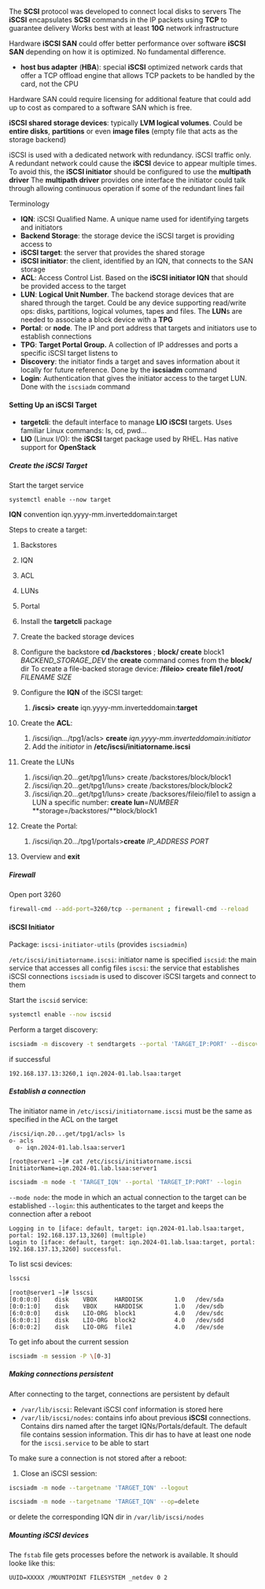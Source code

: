 
The **SCSI** protocol was developed to connect local disks to servers
The **iSCSI** encapsulates **SCSI** commands in the IP packets using **TCP** to guarantee delivery
Works best with at least **10G** network infrastructure

Hardware **iSCSI SAN** could offer better performance over software **iSCSI SAN** depending on how it is optimized. No fundamental difference.

* **host bus adapter** (**HBA**): special **iSCSI** optimized network cards that offer a TCP offload engine that allows TCP packets to be handled by the card, not the CPU

Hardware SAN could require licensing for additional feature that could add up to cost as compared to a software SAN which is free.

**iSCSI shared storage devices**: typically **LVM logical volumes**. Could be **entire disks**, **partitions** or even **image files** (empty file that acts as the storage backend)

iSCSI is used with a dedicated network with redundancy. iSCSI traffic only.
A redundant network could cause the **iSCSI** device to appear multiple times. To avoid this, the **iSCSI initiator** should be configured to use the **multipath driver**
The **multipath driver** provides one interface the initiator could talk through allowing continuous operation if some of the redundant lines fail

Terminology

* **IQN**: iSCSI Qualified Name. A unique name used for identifying targets and initiators
* **Backend Storage**: the storage device the iSCSI target is providing access to
* **iSCSI target**: the server that provides the shared storage
* **iSCSI initiator**: the client, identified by an IQN, that connects to the SAN storage
* **ACL**: Access Control List. Based on the **iSCSI initiator IQN** that should be provided access to the target
* **LUN**: **Logical Unit Number**. The backend storage devices that are shared through the target. Could be any device supporting read/write ops: disks, partitions, logical volumes, tapes and files. The **LUN**s are needed to associate a block device with a **TPG**
* **Portal**: or **node**. The IP and port address that targets and initiators use to establish connections
* **TPG**: **Target Portal Group.** A collection of IP addresses and ports a specific iSCSI target listens to
* **Discovery**: the initiator finds a target and saves information about it locally for future reference. Done by the **iscsiadm** command
* **Login**: Authentication that gives the initiator access to the target LUN. Done with the `iscsiadm` command


#### Setting Up an iSCSI Target

* **targetcli**: the default interface to manage **LIO iSCSI** targets. Uses familiar Linux commands: ls, cd, pwd...
* **LIO** (Linux I/O): the **iSCSI** target package used by RHEL. Has native support for **OpenStack**

##### Create the iSCSI Target

Start the target service

```
systemctl enable --now target
```

**IQN** convention
iqn.yyyy-mm.inverteddomain:target

Steps to create a target:
1. Backstores
2. IQN
3. ACL
4. LUNs
5. Portal

6. Install the **targetcli** package
7. Create the backed storage devices
8. Configure the backstore
	**cd /backstores** ; **block/ create** block1 *BACKEND_STORAGE_DEV*
		the **create** command comes from the **block/** dir
	To create a file-backed storage device:
		**/fileio>** **create file1 /root/** *FILENAME* *SIZE*
4.  Configure the **IQN** of the iSCSI target:
	1. **/iscsi>** **create** iqn.yyyy-mm.inverteddomain:**target**
5. Create the **ACL**:
	1. /iscsi/iqn.../tpg1/acls> **create** *iqn.yyyy-mm.inverteddomain:initiator*
	2. Add the *initiator* in **/etc/iscsi/initiatorname.iscsi**
6. Create the LUNs
	1. /iscsi/iqn.20...get/tpg1/luns> create /backstores/block/block1
	2. /iscsi/iqn.20...get/tpg1/luns> create /backstores/block/block2
	3. /iscsi/iqn.20...get/tpg1/luns> create /backsores/fileio/file1
		to assign a LUN a specific number: **create lun**=*NUMBER* **storage=/backstores/**block/block1
7. Create the Portal:
	1. /iscsi/iqn.20.../tpg1/portals>**create** *IP_ADDRESS PORT*
8. Overview and **exit**

##### Firewall

Open port 3260

```bash
firewall-cmd --add-port=3260/tcp --permanent ; firewall-cmd --reload
```

#### iSCSI Initiator

Package: `iscsi-initiator-utils` (provides `iscsiadmin`)

`/etc/iscsi/initiatorname.iscsi`: initiator name is specified
`iscsid`: the main service that accesses all config files
`iscsi`: the service that establishes iSCSI connections
`iscsiadm` is used to discover iSCSI targets and connect to them

Start the `iscsid` service:

```bash
systemctl enable --now iscsid
```

Perform a target discovery:

```bash
iscsiadm -m discovery -t sendtargets --portal 'TARGET_IP:PORT' --discover
```

if successful

```
192.168.137.13:3260,1 iqn.2024-01.lab.lsaa:target
```
##### Establish a connection

The initiator name in `/etc/iscsi/initiatorname.iscsi` must be the same as specified in the ACL on the target


```
/iscsi/iqn.20...get/tpg1/acls> ls
o- acls 
  o- iqn.2024-01.lab.lsaa:server1 
```
```
[root@server1 ~]# cat /etc/iscsi/initiatorname.iscsi
InitiatorName=iqn.2024-01.lab.lsaa:server1
```

```bash
iscsiadm -m node -t 'TARGET_IQN' --portal 'TARGET_IP:PORT' --login
```

`--mode node`: the mode in which an actual connection to the target can be established
`--login`: this authenticates to the target and keeps the connection after a reboot

```
Logging in to [iface: default, target: iqn.2024-01.lab.lsaa:target, portal: 192.168.137.13,3260] (multiple)
Login to [iface: default, target: iqn.2024-01.lab.lsaa:target, portal: 192.168.137.13,3260] successful.
```

To list scsi devices:

```bash
lsscsi
```

```
[root@server1 ~]# lsscsi
[0:0:0:0]    disk    VBOX     HARDDISK         1.0   /dev/sda
[0:0:1:0]    disk    VBOX     HARDDISK         1.0   /dev/sdb
[6:0:0:0]    disk    LIO-ORG  block1           4.0   /dev/sdc
[6:0:0:1]    disk    LIO-ORG  block2           4.0   /dev/sdd
[6:0:0:2]    disk    LIO-ORG  file1            4.0   /dev/sde
```

To get info about the current session

```bash
iscsiadm -m session -P \[0-3]
```

##### Making connections persistent

After connecting to the target, connections are persistent by default

- `/var/lib/iscsi`: Relevant iSCSI conf information is stored here 
- `/var/lib/iscsi/nodes`: contains info about previous **iSCSI** connections. Contains dirs named after the target IQNs/Portals/default. The default file contains session information. This dir has to have at least one node for the `iscsi.service` to be able to start

To make sure a connection is not stored after a reboot:
1. Close an iSCSI session:

```bash
iscsiadm -m node --targetname 'TARGET_IQN' --logout
```

```bash
iscsiadm -m node --targetname 'TARGET_IQN' --op=delete 
```

or delete the corresponding IQN dir in `/var/lib/iscsi/nodes`
##### Mounting iSCSI devices

The `fstab` file gets processes before the network is available.
It should looke like this:

```
UUID=XXXXX /MOUNTPOINT FILESYSTEM _netdev 0 2
```


